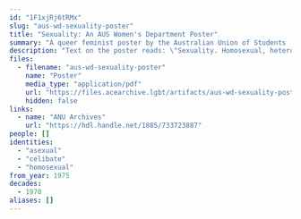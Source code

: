 ```yaml
---
id: "1F1xjRj6tRMx"
slug: "aus-wd-sexuality-poster"
title: "Sexuality: An AUS Women's Department Poster"
summary: "A queer feminist poster by the Australian Union of Students (AUS) Women's Department. References both asexuality and celibacy."
description: "Text on the poster reads: \"Sexuality. Homosexual, heterosexual, asexual, celibate, being in touch with our bodies. We demand the freedom to enjoy non-exploitative relationships. An AUS Women's Department poster.\" The poster is not dated but was likely published around the same time as the 1975 AUS Women's Department pamphlet titled \"Sexuality\"."
files:
  - filename: "aus-wd-sexuality-poster"
    name: "Poster"
    media_type: "application/pdf"
    url: "https://files.acearchive.lgbt/artifacts/aus-wd-sexuality-poster/aus-wd-sexuality-poster"
    hidden: false
links:
  - name: "ANU Archives"
    url: "https://hdl.handle.net/1885/733723887"
people: []
identities:
  - "asexual"
  - "celibate"
  - "homosexual"
from_year: 1975
decades:
  - 1970
aliases: []
---
```

